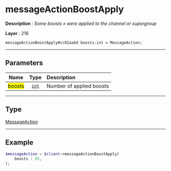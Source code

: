 # messageActionBoostApply

**Description** : *Some boosts &raquo; were applied to the channel or supergroup*

**Layer** : 216

```tl
messageActionBoostApply#cc02aa6d boosts:int = MessageAction;
```

---

## Parameters

| Name | Type | Description |
| :---: | :---: | :--- |
| <mark>boosts</mark> | [`int`](type/int) | Number of applied boosts |

---

## Type

[MessageAction](type/MessageAction)

---

## Example

```php
$messageAction = $client->messageActionBoostApply(
	boosts : 85,
);
```